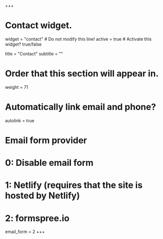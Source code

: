 +++
# Contact widget.
widget = "contact"  # Do not modify this line!
active = true  # Activate this widget? true/false

title = "Contact"
subtitle = ""

# Order that this section will appear in.
weight = 71

# Automatically link email and phone?
autolink = true

# Email form provider
#   0: Disable email form
#   1: Netlify (requires that the site is hosted by Netlify)
#   2: formspree.io
email_form = 2
+++
